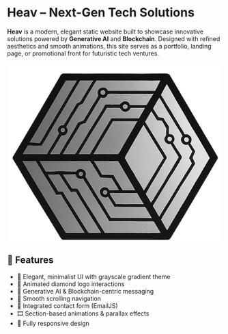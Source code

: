 # Heav – Next-Gen Tech Solutions

**Heav** is a modern, elegant static website built to showcase innovative solutions powered by **Generative AI** and **Blockchain**. Designed with refined aesthetics and smooth animations, this site serves as a portfolio, landing page, or promotional front for futuristic tech ventures.

![Logo Preview](images/logo.png)

## 🚀 Features

- 🎨 Elegant, minimalist UI with grayscale gradient theme
- 💠 Animated diamond logo interactions
- 🧠 Generative AI & Blockchain-centric messaging
- 🧭 Smooth scrolling navigation
- 💌 Integrated contact form (EmailJS)
- 🎞️ Section-based animations & parallax effects
- 📱 Fully responsive design


